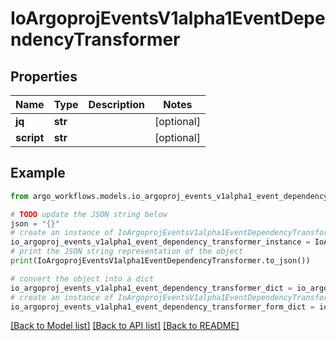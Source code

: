# IoArgoprojEventsV1alpha1EventDependencyTransformer


## Properties

Name | Type | Description | Notes
------------ | ------------- | ------------- | -------------
**jq** | **str** |  | [optional] 
**script** | **str** |  | [optional] 

## Example

```python
from argo_workflows.models.io_argoproj_events_v1alpha1_event_dependency_transformer import IoArgoprojEventsV1alpha1EventDependencyTransformer

# TODO update the JSON string below
json = "{}"
# create an instance of IoArgoprojEventsV1alpha1EventDependencyTransformer from a JSON string
io_argoproj_events_v1alpha1_event_dependency_transformer_instance = IoArgoprojEventsV1alpha1EventDependencyTransformer.from_json(json)
# print the JSON string representation of the object
print(IoArgoprojEventsV1alpha1EventDependencyTransformer.to_json())

# convert the object into a dict
io_argoproj_events_v1alpha1_event_dependency_transformer_dict = io_argoproj_events_v1alpha1_event_dependency_transformer_instance.to_dict()
# create an instance of IoArgoprojEventsV1alpha1EventDependencyTransformer from a dict
io_argoproj_events_v1alpha1_event_dependency_transformer_form_dict = io_argoproj_events_v1alpha1_event_dependency_transformer.from_dict(io_argoproj_events_v1alpha1_event_dependency_transformer_dict)
```
[[Back to Model list]](../README.md#documentation-for-models) [[Back to API list]](../README.md#documentation-for-api-endpoints) [[Back to README]](../README.md)


